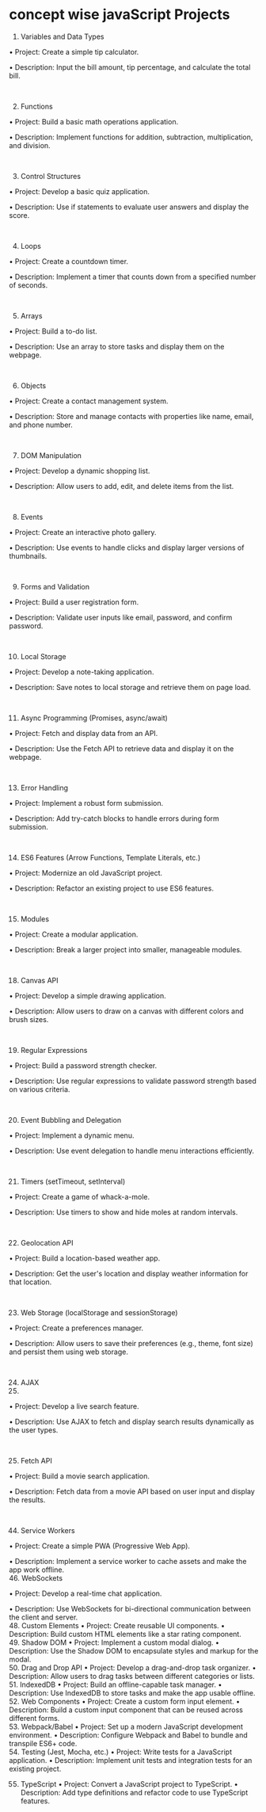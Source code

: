 # concept wise javaScript Projects    

1. Variables and Data Types

• Project: Create a simple tip calculator.

• Description: Input the bill amount, tip percentage, and calculate the total bill.

</br>  

2. Functions

• Project: Build a basic math operations application.

• Description: Implement functions for addition, subtraction, multiplication, and division.

</br> 

3. Control Structures

• Project: Develop a basic quiz application.

• Description: Use if statements to evaluate user answers and display the score.

</br> 

4. Loops

• Project: Create a countdown timer.

• Description: Implement a timer that counts down from a specified number of seconds.

</br> 

5. Arrays

• Project: Build a to-do list.

• Description: Use an array to store tasks and display them on the webpage.

</br> 

6. Objects

• Project: Create a contact management system.

• Description: Store and manage contacts with properties like name, email, and phone number.

</br> 

7. DOM Manipulation
 
• Project: Develop a dynamic shopping list.

• Description: Allow users to add, edit, and delete items from the list.

</br> 

8. Events

• Project: Create an interactive photo gallery.

• Description: Use events to handle clicks and display larger versions of thumbnails.

</br> 

9. Forms and Validation

• Project: Build a user registration form.

• Description: Validate user inputs like email, password, and confirm password.

</br> 

10. Local Storage

• Project: Develop a note-taking application.

• Description: Save notes to local storage and retrieve them on page load.

</br> 

11. Async Programming (Promises, async/await)

• Project: Fetch and display data from an API.

• Description: Use the Fetch API to retrieve data and display it on the webpage.

</br> 

13. Error Handling

• Project: Implement a robust form submission.

• Description: Add try-catch blocks to handle errors during form submission.

</br> 

14. ES6 Features (Arrow Functions, Template Literals, etc.)

• Project: Modernize an old JavaScript project.

• Description: Refactor an existing project to use ES6 features.

</br> 

15. Modules

• Project: Create a modular application.

• Description: Break a larger project into smaller, manageable modules.   

</br>

18. Canvas API

• Project: Develop a simple drawing application.

• Description: Allow users to draw on a canvas with different colors and brush sizes.

</br> 

19. Regular Expressions

• Project: Build a password strength checker.

• Description: Use regular expressions to validate password strength based on various criteria.

</br> 

20. Event Bubbling and Delegation
    
• Project: Implement a dynamic menu.

• Description: Use event delegation to handle menu interactions efficiently.

</br> 

21. Timers (setTimeout, setInterval)

• Project: Create a game of whack-a-mole.

• Description: Use timers to show and hide moles at random intervals.

</br> 

22. Geolocation API

• Project: Build a location-based weather app.

• Description: Get the user's location and display weather information for that location.

</br> 

23. Web Storage (localStorage and sessionStorage)

• Project: Create a preferences manager.

• Description: Allow users to save their preferences (e.g., theme, font size) and persist them using web storage.

</br> 

24. AJAX
25. 
• Project: Develop a live search feature.

• Description: Use AJAX to fetch and display search results dynamically as the user types.

</br> 

25. Fetch API

• Project: Build a movie search application.

• Description: Fetch data from a movie API based on user input and display the results.

</br> 

44. Service Workers

• Project: Create a simple PWA (Progressive Web App).

• Description: Implement a service worker to cache assets and make the app work offline.
</br> 
46. WebSockets

• Project: Develop a real-time chat application.

• Description: Use WebSockets for bi-directional communication between the client and server.
</br> 
48. Custom Elements
• Project: Create reusable UI components.
• Description: Build custom HTML elements like a star rating component.
</br> 
49. Shadow DOM
• Project: Implement a custom modal dialog.
• Description: Use the Shadow DOM to encapsulate styles and markup for the modal.
</br> 
50. Drag and Drop API
• Project: Develop a drag-and-drop task organizer.
• Description: Allow users to drag tasks between different categories or lists.
</br> 
51. IndexedDB
• Project: Build an offline-capable task manager.
• Description: Use IndexedDB to store tasks and make the app usable offline.
</br> 
52. Web Components
• Project: Create a custom form input element.
• Description: Build a custom input component that can be reused across different forms.
</br> 
53. Webpack/Babel
• Project: Set up a modern JavaScript development environment.
• Description: Configure Webpack and Babel to bundle and transpile ES6+ code.
</br> 
54. Testing (Jest, Mocha, etc.)
• Project: Write tests for a JavaScript application.
• Description: Implement unit tests and integration tests for an existing project.
</br> 

55. TypeScript
• Project: Convert a JavaScript project to TypeScript.
• Description: Add type definitions and refactor code to use TypeScript features.
